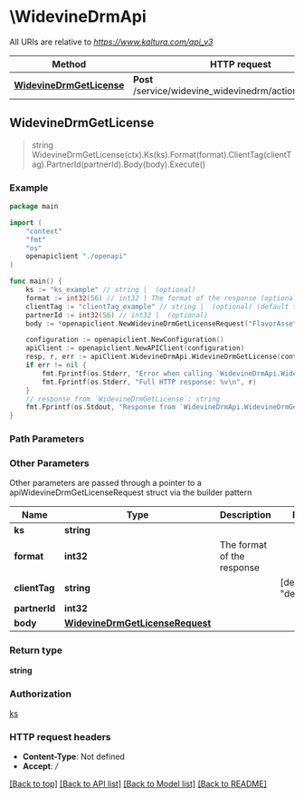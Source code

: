 # \WidevineDrmApi

All URIs are relative to *https://www.kaltura.com/api_v3*

Method | HTTP request | Description
------------- | ------------- | -------------
[**WidevineDrmGetLicense**](WidevineDrmApi.md#WidevineDrmGetLicense) | **Post** /service/widevine_widevinedrm/action/getLicense | 



## WidevineDrmGetLicense

> string WidevineDrmGetLicense(ctx).Ks(ks).Format(format).ClientTag(clientTag).PartnerId(partnerId).Body(body).Execute()





### Example

```go
package main

import (
    "context"
    "fmt"
    "os"
    openapiclient "./openapi"
)

func main() {
    ks := "ks_example" // string |  (optional)
    format := int32(56) // int32 | The format of the response (optional)
    clientTag := "clientTag_example" // string |  (optional) (default to "devkcom")
    partnerId := int32(56) // int32 |  (optional)
    body := *openapiclient.NewWidevineDrmGetLicenseRequest("FlavorAssetId_example") // WidevineDrmGetLicenseRequest |  (optional)

    configuration := openapiclient.NewConfiguration()
    apiClient := openapiclient.NewAPIClient(configuration)
    resp, r, err := apiClient.WidevineDrmApi.WidevineDrmGetLicense(context.Background()).Ks(ks).Format(format).ClientTag(clientTag).PartnerId(partnerId).Body(body).Execute()
    if err != nil {
        fmt.Fprintf(os.Stderr, "Error when calling `WidevineDrmApi.WidevineDrmGetLicense``: %v\n", err)
        fmt.Fprintf(os.Stderr, "Full HTTP response: %v\n", r)
    }
    // response from `WidevineDrmGetLicense`: string
    fmt.Fprintf(os.Stdout, "Response from `WidevineDrmApi.WidevineDrmGetLicense`: %v\n", resp)
}
```

### Path Parameters



### Other Parameters

Other parameters are passed through a pointer to a apiWidevineDrmGetLicenseRequest struct via the builder pattern


Name | Type | Description  | Notes
------------- | ------------- | ------------- | -------------
 **ks** | **string** |  | 
 **format** | **int32** | The format of the response | 
 **clientTag** | **string** |  | [default to &quot;devkcom&quot;]
 **partnerId** | **int32** |  | 
 **body** | [**WidevineDrmGetLicenseRequest**](WidevineDrmGetLicenseRequest.md) |  | 

### Return type

**string**

### Authorization

[ks](../README.md#ks)

### HTTP request headers

- **Content-Type**: Not defined
- **Accept**: */*

[[Back to top]](#) [[Back to API list]](../README.md#documentation-for-api-endpoints)
[[Back to Model list]](../README.md#documentation-for-models)
[[Back to README]](../README.md)

